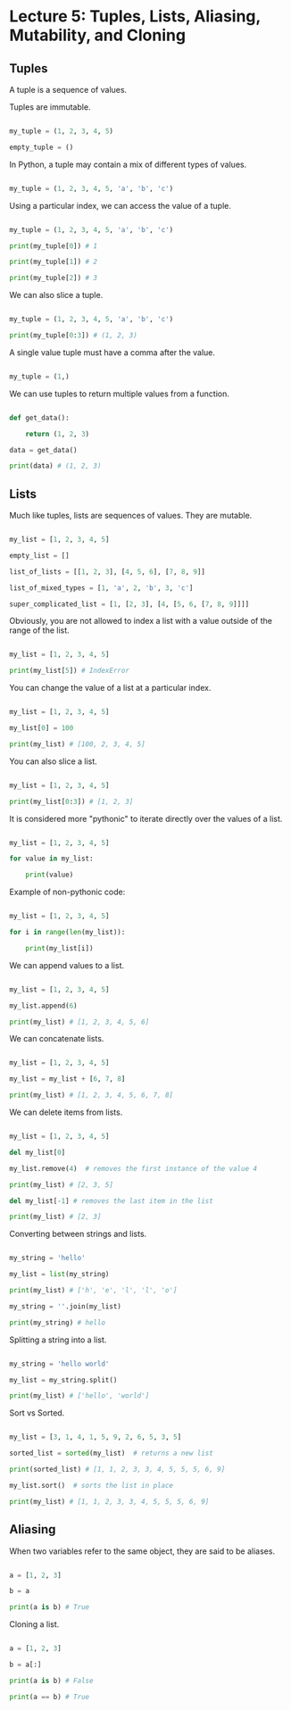 # Lecture 5: Tuples, Lists, Aliasing, Mutability, and Cloning



## Tuples

A tuple is a sequence of values. 

Tuples are immutable. 

```python 

my_tuple = (1, 2, 3, 4, 5)

empty_tuple = ()

```

In Python, a tuple may contain a mix of different types of values. 

```python

my_tuple = (1, 2, 3, 4, 5, 'a', 'b', 'c')

```

Using a particular index, we can access the value of a tuple. 

```python

my_tuple = (1, 2, 3, 4, 5, 'a', 'b', 'c')

print(my_tuple[0]) # 1

print(my_tuple[1]) # 2

print(my_tuple[2]) # 3

```

We can also slice a tuple. 

```python

my_tuple = (1, 2, 3, 4, 5, 'a', 'b', 'c')

print(my_tuple[0:3]) # (1, 2, 3)

```

A single value tuple must have a comma after the value. 

```python

my_tuple = (1,)

```

We can use tuples to return multiple values from a function. 

```python

def get_data():

    return (1, 2, 3)

data = get_data()

print(data) # (1, 2, 3)

```

## Lists

Much like tuples, lists are sequences of values. They are mutable. 

```python

my_list = [1, 2, 3, 4, 5]

empty_list = []

list_of_lists = [[1, 2, 3], [4, 5, 6], [7, 8, 9]]

list_of_mixed_types = [1, 'a', 2, 'b', 3, 'c']

super_complicated_list = [1, [2, 3], [4, [5, 6, [7, 8, 9]]]]

```

Obviously, you are not allowed to index a list with a value outside of the range of the list. 

```python

my_list = [1, 2, 3, 4, 5]

print(my_list[5]) # IndexError

```

You can change the value of a list at a particular index. 

```python

my_list = [1, 2, 3, 4, 5]

my_list[0] = 100

print(my_list) # [100, 2, 3, 4, 5]

```

You can also slice a list. 

```python

my_list = [1, 2, 3, 4, 5]

print(my_list[0:3]) # [1, 2, 3]

```

It is considered more "pythonic" to iterate directly over the values of a list. 

```python

my_list = [1, 2, 3, 4, 5]

for value in my_list:

    print(value)

```

Example of non-pythonic code: 

```python

my_list = [1, 2, 3, 4, 5]

for i in range(len(my_list)):

    print(my_list[i])

```

We can append values to a list. 

```python

my_list = [1, 2, 3, 4, 5]

my_list.append(6)

print(my_list) # [1, 2, 3, 4, 5, 6]

```

We can concatenate lists. 

```python

my_list = [1, 2, 3, 4, 5]

my_list = my_list + [6, 7, 8]

print(my_list) # [1, 2, 3, 4, 5, 6, 7, 8]

```

We can delete items from lists. 

```python

my_list = [1, 2, 3, 4, 5]

del my_list[0]

my_list.remove(4)  # removes the first instance of the value 4

print(my_list) # [2, 3, 5]

del my_list[-1] # removes the last item in the list

print(my_list) # [2, 3]

```

Converting between strings and lists. 

```python

my_string = 'hello'

my_list = list(my_string)

print(my_list) # ['h', 'e', 'l', 'l', 'o']

my_string = ''.join(my_list)

print(my_string) # hello

```

Splitting a string into a list. 

```python

my_string = 'hello world'

my_list = my_string.split()

print(my_list) # ['hello', 'world']

```

Sort vs Sorted. 

```python

my_list = [3, 1, 4, 1, 5, 9, 2, 6, 5, 3, 5]

sorted_list = sorted(my_list)  # returns a new list

print(sorted_list) # [1, 1, 2, 3, 3, 4, 5, 5, 5, 6, 9]

my_list.sort()  # sorts the list in place

print(my_list) # [1, 1, 2, 3, 3, 4, 5, 5, 5, 6, 9]

```

## Aliasing

When two variables refer to the same object, they are said to be aliases. 

```python

a = [1, 2, 3]

b = a

print(a is b) # True

```

Cloning a list. 

```python

a = [1, 2, 3]

b = a[:]

print(a is b) # False

print(a == b) # True

```




 
